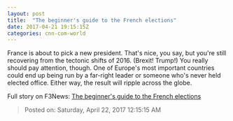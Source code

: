 ```yaml
---
layout: post
title:  "The beginner's guide to the French elections"
date: 2017-04-21 19:15:15Z
categories: cnn-com-world
---
```


France is about to pick a new president. That's nice, you say, but you're still recovering from the tectonic shifts of 2016. (Brexit! Trump!) You really should pay attention, though. One of Europe's most important countries could end up being run by a far-right leader or someone who's never held elected office. Either way, the result will ripple across the globe.


Full story on F3News: [The beginner's guide to the French elections](http://www.f3nws.com/n/fMvJxD)

> Posted on: Saturday, April 22, 2017 12:15:15 AM
